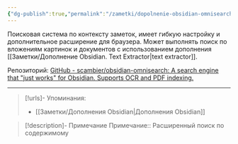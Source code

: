 ```yaml
---
{"dg-publish":true,"permalink":"/zametki/dopolnenie-obsidian-omnisearch/","created":"2024-07-09 14:31","updated":"2024-10-09T19:51:01+03:00"}
---
```


Поисковая система по контексту заметок, имеет гибкую настройку и дополнительное расширение для браузера. Может выполнять поиск по вложениям картинок и документов с использованием дополнения [[Заметки/Дополнение Obsidian. Text Extractor\|text extractor]].

Репозиторий: [GitHub - scambier/obsidian-omnisearch: A search engine that "just works" for Obsidian. Supports OCR and PDF indexing.](https://github.com/scambier/obsidian-omnisearch)

---
> [!urls]- Упоминания:
> - [[Заметки/Дополнения Obsidian\|Дополнения Obsidian]]

> [!description]- Примечание
> Примечание:: Расширенный поиск по содержимому